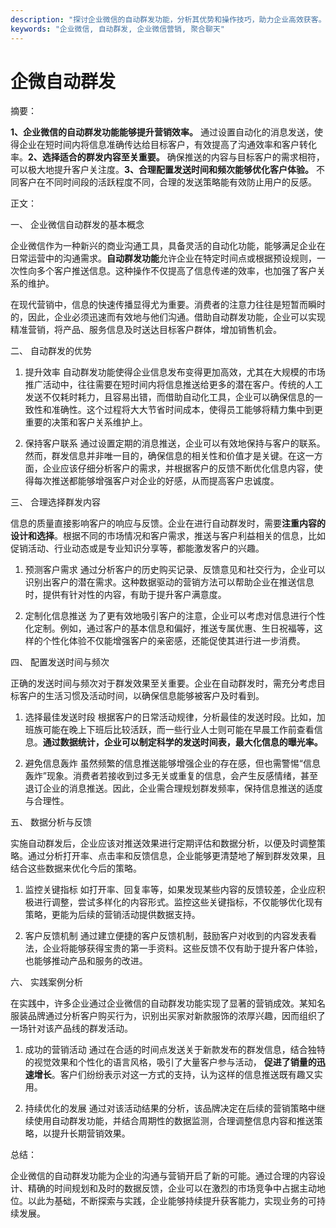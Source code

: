 ```yaml
---
description: "探讨企业微信的自动群发功能，分析其优势和操作技巧，助力企业高效获客。"
keywords: "企业微信, 自动群发, 企业微信营销, 聚合聊天"
---
```

# 企微自动群发

摘要：

**1、企业微信的自动群发功能能够提升营销效率。** 通过设置自动化的消息发送，使得企业在短时间内将信息准确传达给目标客户，有效提高了沟通效率和客户转化率。**2、选择适合的群发内容至关重要。** 确保推送的内容与目标客户的需求相符，可以极大地提升客户关注度。**3、合理配置发送时间和频次能够优化客户体验。** 不同客户在不同时间段的活跃程度不同，合理的发送策略能有效防止用户的反感。

正文：

一、 企业微信自动群发的基本概念

企业微信作为一种新兴的商业沟通工具，具备灵活的自动化功能，能够满足企业在日常运营中的沟通需求。**自动群发功能**允许企业在特定时间点或根据预设规则，一次性向多个客户推送信息。这种操作不仅提高了信息传递的效率，也加强了客户关系的维护。

在现代营销中，信息的快速传播显得尤为重要。消费者的注意力往往是短暂而瞬时的，因此，企业必须迅速而有效地与他们沟通。借助自动群发功能，企业可以实现精准营销，将产品、服务信息及时送达目标客户群体，增加销售机会。

二、 自动群发的优势

1. 提升效率
自动群发功能使得企业信息发布变得更加高效，尤其在大规模的市场推广活动中，往往需要在短时间内将信息推送给更多的潜在客户。传统的人工发送不仅耗时耗力，且容易出错，而借助自动化工具，企业可以确保信息的一致性和准确性。这个过程将大大节省时间成本，使得员工能够将精力集中到更重要的决策和客户关系维护上。

2. 保持客户联系
通过设置定期的消息推送，企业可以有效地保持与客户的联系。然而，群发信息并非唯一目的，确保信息的相关性和价值才是关键。在这一方面，企业应该仔细分析客户的需求，并根据客户的反馈不断优化信息内容，使得每次推送都能够增强客户对企业的好感，从而提高客户忠诚度。

三、 合理选择群发内容

信息的质量直接影响客户的响应与反馈。企业在进行自动群发时，需要**注重内容的设计和选择**。根据不同的市场情况和客户需求，推送与客户利益相关的信息，比如促销活动、行业动态或是专业知识分享等，都能激发客户的兴趣。

1. 预测客户需求
通过分析客户的历史购买记录、反馈意见和社交行为，企业可以识别出客户的潜在需求。这种数据驱动的营销方法可以帮助企业在推送信息时，提供有针对性的内容，有助于提升客户满意度。

2. 定制化信息推送
为了更有效地吸引客户的注意，企业可以考虑对信息进行个性化定制。例如，通过客户的基本信息和偏好，推送专属优惠、生日祝福等，这样的个性化体验不仅能增强客户的亲密感，还能促使其进行进一步消费。

四、 配置发送时间与频次

正确的发送时间与频次对于群发效果至关重要。企业在自动群发时，需充分考虑目标客户的生活习惯及活动时间，以确保信息能够被客户及时看到。

1. 选择最佳发送时段
根据客户的日常活动规律，分析最佳的发送时段。比如，加班族可能在晚上下班后比较活跃，而一些行业人士则可能在早晨工作前查看信息。**通过数据统计，企业可以制定科学的发送时间表，最大化信息的曝光率。**

2. 避免信息轰炸
虽然频繁的信息推送能够增强企业的存在感，但也需警惕“信息轰炸”现象。消费者若接收到过多无关或重复的信息，会产生反感情绪，甚至退订企业的消息推送。因此，企业需合理规划群发频率，保持信息推送的适度与合理性。

五、 数据分析与反馈

实施自动群发后，企业应该对推送效果进行定期评估和数据分析，以便及时调整策略。通过分析打开率、点击率和反馈信息，企业能够更清楚地了解到群发效果，且结合这些数据来优化今后的策略。

1. 监控关键指标
如打开率、回复率等，如果发现某些内容的反馈较差，企业应积极进行调整，尝试多样化的内容形式。监控这些关键指标，不仅能够优化现有策略，更能为后续的营销活动提供数据支持。

2. 客户反馈机制
通过建立便捷的客户反馈机制，鼓励客户对收到的内容发表看法，企业将能够获得宝贵的第一手资料。这些反馈不仅有助于提升客户体验，也能够推动产品和服务的改进。

六、 实践案例分析

在实践中，许多企业通过企业微信的自动群发功能实现了显著的营销成效。某知名服装品牌通过分析客户购买行为，识别出买家对新款服饰的浓厚兴趣，因而组织了一场针对该产品线的群发活动。

1. 成功的营销活动
通过在合适的时间点发送关于新款发布的群发信息，结合独特的视觉效果和个性化的语言风格，吸引了大量客户参与活动， **促进了销量的迅速增长**。客户们纷纷表示对这一方式的支持，认为这样的信息推送既有趣又实用。

2. 持续优化的发展
通过对该活动结果的分析，该品牌决定在后续的营销策略中继续使用自动群发功能，并结合周期性的数据监测，合理调整信息内容和推送策略，以提升长期营销效果。

总结：

企业微信的自动群发功能为企业的沟通与营销开启了新的可能。通过合理的内容设计、精确的时间规划和及时的数据反馈，企业可以在激烈的市场竞争中占据主动地位。以此为基础，不断探索与实践，企业能够持续提升获客能力，实现业务的可持续发展。
